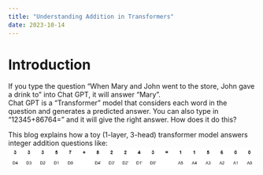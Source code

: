 ```yaml
---
title: "Understanding Addition in Transformers"
date: 2023-10-14
---
```

# Introduction
If you type the question “When Mary and John went to the store, John gave a drink to” into Chat GPT, it will answer “Mary”.  
Chat GPT is a “Transformer” model that considers each word in the question and generates a predicted answer. 
You can also type in “12345+86764=” and it will give the right answer. How does it do this?

This blog explains how a toy (1-layer, 3-head) transformer model answers integer addition questions like:
![Question and Answer](./Static/AdditionQuestionAnswer.png?raw=true "AdditionQuestionAnswer")

